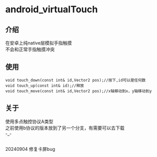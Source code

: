 # android_virtualTouch
## 介绍
在安卓上纯native层模拟手指触摸
<br>
不会和正常手指触摸冲突
## 使用
    void touch_down(const int& id,Vector2 pos);//按下,id可以是任何数
    void touch_up(const int& id);//释放
    void touch_move(const int& id,Vector2 pos);//x轴移动到x，y轴移动到y
## 关于
使用多点触控协议A类型
<br>
之前使用b协议的版本放到了另一个分支，有需要可以去下载
<br>
-_-
## 
20240904 修复卡屏bug
